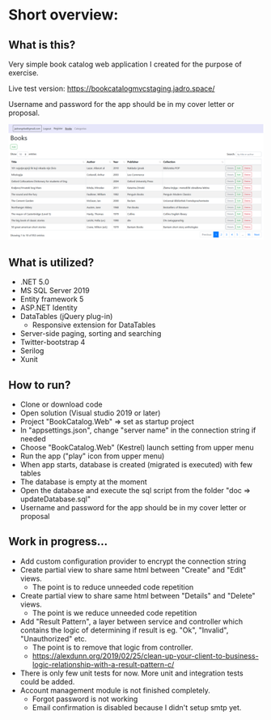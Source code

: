 Short overview:
===============




What is this?
-------------

Very simple book catalog web application I created for the purpose of exercise. 

Live test version: https://bookcatalogmvcstaging.jadro.space/

Username and password for the app should be in my cover letter or proposal.



![screenshot](doc/booksScreen.png "app screenshot")




What is utilized?
-------------------

* .NET 5.0
* MS SQL Server 2019
* Entity framework 5
* ASP.NET Identity
* DataTables (jQuery plug-in)
  * Responsive extension for DataTables
* Server-side paging, sorting and searching
* Twitter-bootstrap 4
* Serilog
*	Xunit



How to run?
-----------

*	Clone or download code
*	Open solution (Visual studio 2019 or later)
*	Project "BookCatalog.Web" => set as startup project
*	In "appsettings.json", change "server name"  in the connection string if needed
*	Choose "BookCatalog.Web" (Kestrel) launch setting from upper menu
*	Run the app ("play" icon from upper menu)
*	When app starts, database is created (migrated is executed) with few tables
*	The database is empty at the moment
*	Open the database and execute the sql script from the folder "doc => updateDatabase.sql"
*	Username and password for the app  should be in my cover letter or proposal



## Work in progress...

- Add custom configuration provider to encrypt  the connection string
- Create partial view to share same html between "Create" and "Edit" views.
  - The point is to reduce unneeded code repetition
- Create partial view to share same html between "Details" and "Delete" views.
  - The point is we reduce unneeded code repetition
- Add "Result Pattern", a layer between service and controller which contains the logic of determining if result is eg. "Ok", "Invalid", "Unauthorized" etc. 
  - The point is to remove that logic from controller.
  - https://alexdunn.org/2019/02/25/clean-up-your-client-to-business-logic-relationship-with-a-result-pattern-c/
- There is only few unit tests for now. More unit and integration tests could be added.
- Account management module is not finished completely. 
  - Forgot password is not working
  - Email confirmation is disabled because I didn't setup smtp yet.
